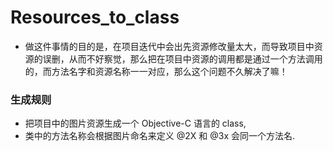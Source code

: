 # Resources_to_class  
* 做这件事情的目的是，在项目迭代中会出先资源修改量太大，而导致项目中资源的误删，从而不好察觉，那么把在项目中资源的调用都是通过一个方法调用的，而方法名字和资源名称一一对应，那么这个问题不久解决了嘛！

### 生成规则  
* 把项目中的图片资源生成一个 Objective-C 语言的 class,
* 类中的方法名称会根据图片命名来定义 @2X 和 @3x 会同一个方法名.
